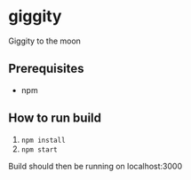 # giggity
Giggity to the moon

## Prerequisites
- npm

## How to run build
1. `npm install`
2. `npm start`

Build should then be running on localhost:3000
